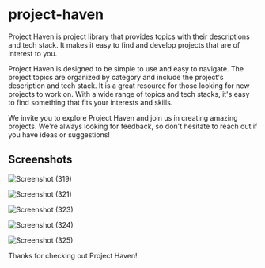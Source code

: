 # project-haven

Project Haven is project library that provides topics with their descriptions and tech stack. It makes it easy to find and develop projects that are of interest to you.

Project Haven is designed to be simple to use and easy to navigate. The project topics are organized by category and include the project's description and tech stack. It is a great resource for those looking for new projects to work on. With a wide range of topics and tech stacks, it's easy to find something that fits your interests and skills.

We invite you to explore Project Haven and join us in creating amazing projects. We're always looking for feedback, so don't hesitate to reach out if you have ideas or suggestions!

## Screenshots

![Screenshot (319)](https://user-images.githubusercontent.com/79677353/229188101-0ef52d17-03bc-4a4b-ba4a-773399b8c8c3.png)

![Screenshot (321)](https://user-images.githubusercontent.com/79677353/229188103-50c22506-310d-45f7-945c-bc18d0ec468d.png)

![Screenshot (323)](https://user-images.githubusercontent.com/79677353/229188084-19f57287-32e6-406a-a438-c62585ad510b.png)

![Screenshot (324)](https://user-images.githubusercontent.com/79677353/229188094-32a7a5a4-35f4-4b24-9c5c-107dab3b4d29.png)

![Screenshot (325)](https://user-images.githubusercontent.com/79677353/229188098-9e5cf570-b2db-4b89-bd28-6b425f61f7ce.png)


Thanks for checking out Project Haven!
